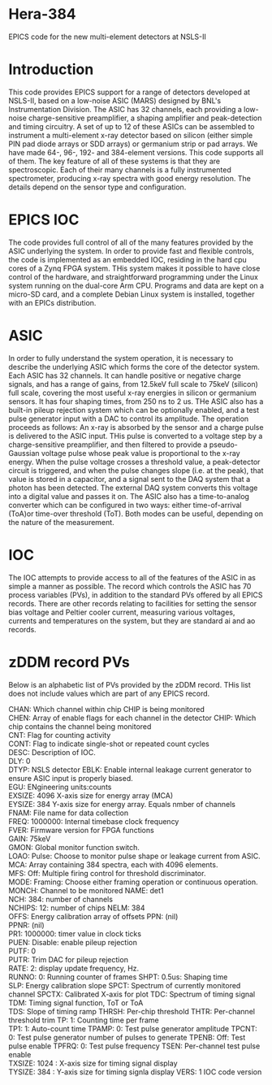 # Hera-384
EPICS code for the new multi-element detectors at NSLS-II

# Introduction
This code provides EPICS support for a range of detectors developed at NSLS-II, based on a low-noise ASIC (MARS) designed by BNL's Instrumentation Division. The ASIC has 32 channels, each providing a low-noise charge-sensitive preamplifier, a shaping amplifier and peak-detection and timing circuitry. A set of up to 12 of these ASICs can be assembled to instrument a multi-element x-ray detector based on silicon (either simple PIN pad diode arrays or SDD arrays) or germanium strip or pad arrays. We have made 64-, 96-, 192- and 384-element versions. This code supports all of them.
The key feature of all of these systems is that they are spectroscopic. Each of their many channels is a fully instrumented spectrometer, producing x-ray spectra with good energy resolution. The details depend on the sensor type and configuration.

# EPICS IOC
The code provides full control of all of the many features provided by the ASIC underlying the system. In order to provide fast and flexible controls, the code is implemented as an embedded IOC, residing in the hard cpu cores of a Zynq FPGA system. THis system makes it possible to have close control of the hardware, and straightforward programming under the Linux system running on the dual-core Arm CPU. Programs and data are kept on a micro-SD card, and a complete Debian Linux system is installed, together with an EPICs distribution.

# ASIC
In order to fully understand the system operation, it is necessary to describe the underlying ASIC which forms the core of the detector system. Each ASIC has 32 channels. It can handle positive or negative charge signals, and has a range of gains, from 12.5keV full scale to 75keV (silicon) full scale, covering the most useful x-ray energies in silicon or germanium sensors. It has four shaping times, from 250 ns to 2 us. THe ASIC also has a built-in pileup rejection system which can be optionally enabled, and a test pulse generator input with a DAC to control its amplitude.
The operation proceeds as follows:
An x-ray is absorbed by the sensor and a charge pulse is delivered to the ASIC input. THis pulse is converted to a voltage step by a charge-sensitive preamplifier, and then filtered to provide a pseudo-Gaussian voltage pulse whose peak value is proportional to the x-ray energy. When the pulse voltage crosses a threshold value, a peak-detector circuit is triggered, and when the pulse changes slope (i.e. at the peak), that value is stored in a capacitor, and a signal sent to the DAQ system that a photon has been detected. The external DAQ system converts this voltage into a digital value and passes it on. The ASIC also has a time-to-analog converter which can be configured in two ways: either time-of-arrival (ToA)or time-over threshold (ToT). Both modes can be useful, depending on the nature of the measurement.

# IOC
The IOC attempts to provide access to all of the features of the ASIC in as simple a manner as possible. The record which controls the ASIC has 70 process variables (PVs), in addition to the standard PVs offered by all EPICS records. There are other records relating to facilities for setting the sensor bias voltage and Peltier cooler current, measuring various voltages, currents and temperatures on the system, but they are standard ai and ao records.

# zDDM record PVs

Below is an alphabetic list of PVs provided by the zDDM record. THis list does not include values which are part of any EPICS record.

CHAN: Which channel within chip CHIP is being monitored             
CHEN: Array of enable flags for each channel in the detector
CHIP: Which chip contains the channel being monitored            
CNT:  Flag for counting activity          
CONT: Flag to indicate single-shot or repeated count cycles       
DESC: Description of IOC.             
DLY: 0              
DTYP: NSLS detector 
EBLK: Enable internal leakage current generator to ensure ASIC input is properly biased.           
EGU: ENgineering units:counts         
EXSIZE: 4096 X-axis size for energy array (MCA)       
EYSIZE: 384  Y-axis size for energy array. Equals nmber of channels        
FNAM: File name for data collection              
FREQ: 1000000: Internal timebase clock frequency       
FVER: Firmware version for FPGA functions             
GAIN: 75keV         
GMON: Global monitor function switch.           
LOAO: Pulse: Choose to monitor pulse shape or leakage current from ASIC.    
MCA: Array containing 384 spectra, each with 4096 elements.          
MFS: Off: Multiple firing control for threshold discriminator.            
MODE: Framing: Choose either framing operation or continuous operation.       
MONCH: Channel to be monitored 
NAME: det1          
NCH: 384: number of channels            
NCHIPS: 12: number of chips
NELM: 384           
OFFS: Energy calibration array of offsets
PPN: (nil)          
PPNR: (nil)         
PR1: 1000000: timer value in clock ticks        
PUEN: Disable: enable pileup rejection       
PUTF: 0             
PUTR: Trim DAC for pileup rejection        
RATE: 2: display update frequency, Hz.             
RUNNO: 0: Running counter of frames
SHPT: 0.5us: Shaping time         
SLP: Energy calibration slope
SPCT: Spectrum of currently monitored channel
SPCTX: Calibrated X-axis for plot
TDC: Spectrum of timing signal          
TDM: Timing signal function, ToT or ToA          
TDS: Slope of timing ramp
THRSH: Per-chip threshold 
THTR: Per-channel threshold trim
TP: 1: Counting time per frame               
TP1: 1: Auto-count time
TPAMP: 0: Test pulse generator amplitude
TPCNT: 0: Test pulse generator number of pulses to generate
TPENB: Off: Test pulse enable
TPFRQ: 0: Test pulse frequency
TSEN: Per-channel test pulse enable         
TXSIZE: 1024 : X-axis size for timing signal display       
TYSIZE: 384 : Y-axis size for timing signla display
VERS: 1 IOC code version             
